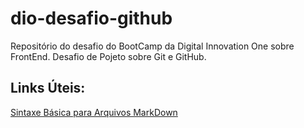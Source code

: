 # dio-desafio-github

Repositório do desafio do BootCamp da Digital Innovation One sobre FrontEnd.
Desafio de Pojeto sobre Git e GitHub.

## Links Úteis:
[Sintaxe Básica para Arquivos MarkDown](https://www.markdownguide.org/basic-syntax/)
